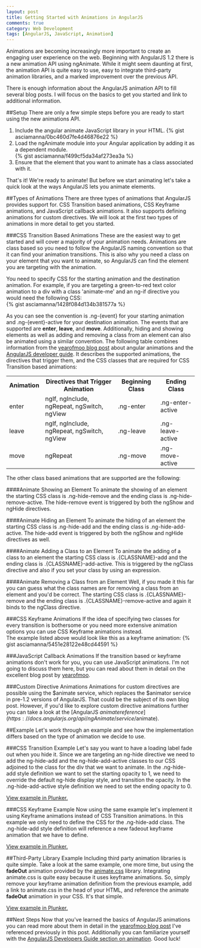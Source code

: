 ```yaml
---
layout: post
title: Getting Started with Animations in AngularJS
comments: true
category: Web Development
tags: [AngularJS, JavaScript, Animation] 
---
```

Animations are becoming increasingly more important to create an engaging user experience on the web. Beginning with AngularJS 1.2 there is a new animation API using ngAnimate. While it might seem daunting at first, the animation API is quite easy to use, easy to integrate third-party animation libraries, and a marked improvement over the previous API.  

There is enough information about the AngularJS animation API to fill several blog posts. I will focus on the basics to get you started and link to
additional information.
<!--more-->  

##Setup
There are only a few simple steps before you are ready to start using the new animations API.  
1. Include the angular animate JavaScript library in your HTML.
    {% gist asciamanna/0bc460d7fe4d46876e22 %}  
2. Load the ngAnimate module into your Angular application by adding it as a dependent module.     
    {% gist asciamanna/f499cf5da34af273ea3a %}  
3. Ensure that the element that you want to animate has a class associated with it.  

That's it! We're ready to animate! But before we start animating let's take a quick look at the ways AngularJS lets you animate elements.

##Types of Animations
There are three types of animations that AngularJS provides support for. CSS Transition based animations, CSS Keyframe animations, and JavaScript callback animations. It also supports defining animations for custom directives. We will look at the first two types of animations in more detail to get you started. 

###CSS Transition Based Animations
These are the easiest way to get started and will cover a majority of your animation needs. Animations are class based so you need to follow the AngularJS naming convention so that it can find your animation transitions. This is also why you need a class on your element that you want to animate, so AngularJS can find the element you are targeting with the animation.

You need to specify CSS for the starting animation and the destination animation. For example, if you are targeting a green-to-red text color animation to a div with a class 'animate-me' and an ng-if directive you would need the following CSS:  
{% gist asciamanna/1428f084d134b381577a %}

As you can see the convention is .ng-{event} for your starting animation and .ng-{event}-active for your destination animation. The events that are supported are **enter**, **leave**, and **move**. Additionally, hiding and showing elements as well as adding and removing a class from an element can also be animated using a similar convention.
The following table combines information from the [yearofmoo blog post](http://www.yearofmoo.com/2013/08/remastered-animation-in-angularjs-1-2.html) about angular animations and the [AngularJS developer guide](https://docs.angularjs.org/guide/animations).  It describes the supported animations, the directives that trigger them, and the CSS classes that are required for CSS Transition based animations:
  
<table class='table table-striped table-bordered' markdown='0'>
<tr>
<th>Animation</th><th>Directives that Trigger Animation</th><th>Beginning Class</th><th>Ending Class</th>
</tr>
<tr>
<td>enter</td><td>ngIf, ngInclude, ngRepeat, ngSwitch, ngView</td><td>.ng-enter</td><td>.ng-enter-active</td>
</tr>
<tr>
<td>leave</td><td>ngIf, ngInclude, ngRepeat, ngSwitch, ngView</td><td>.ng-leave</td><td>.ng-leave-active</td>
</tr>
<tr>
<td>move</td><td>ngRepeat</td><td>.ng-move</td><td>.ng-move-active</td>
</tr>
</table>
The other class based animations that are supported are the following:  

####Animate Showing an Element
To animate the showing of an element the starting CSS class is .ng-hide-remove and the ending class is .ng-hide-remove-active. The hide-remove event is triggered by both the ngShow and ngHide directives.  

####Animate Hiding an Element
To animate the hiding of an element the starting CSS class is .ng-hide-add and the ending class is .ng-hide-add-active. The hide-add event is triggered by both the ngShow and ngHide directives as well.  

####Animate Adding a Class to an Element
To animate the adding of a class to an element the starting CSS class is .{CLASSNAME}-add and the ending class is .{CLASSNAME}-add-active. This is triggered by the ngClass directive and also if you set your class by using an expression.  

####Animate Removing a Class from an Element
Well, if you made it this far you can guess what the class names are for removing a class from an element and you'd be correct. The starting CSS class is .{CLASSNAME}-remove and the ending class is .{CLASSNAME}-remove-active and again it binds to the ngClass directive.  

###CSS Keyframe Animations
If the idea of specifying two classes for every transition is bothersome or you need more extensive animation options you can use CSS Keyframe animations instead.  
The example listed above would look like this as a keyframe animation:
{% gist asciamanna/5451e28122e48cd44591 %}

###JavaScript Callback Animations
If the transition based or keyframe animations don't work for you, you can use JavaScript animations. I'm not going to discuss them here, but you can read about them in detail on the excellent blog post by [yearofmoo](http://www.yearofmoo.com/2013/08/remastered-animation-in-angularjs-1-2.html).

###Custom Directive Animations
Animations for custom directives are possible using the $animate service, which replaces the $animator service in pre-1.2 versions of AngularJS. That could be the subject of its own blog post. However, if you'd like to explore custom directive animations further you can take a look at the [AngularJS $animate reference](https://docs.angularjs.org/api/ngAnimate/service/$animate).

##Example
Let's work through an example and see how the implementation differs based on the type of animation we decide to use.  

###CSS Transition Example
Let's say you want to have a loading label fade out when you hide it.  Since we are targeting an ng-hide directive we need to add the ng-hide-add and the ng-hide-add-active classes to our CSS adjoined to the class for the div that we want to animate. In the .ng-hide-add style definition we want to set the starting opacity to 1, we need to override the default ng-hide display style, and transition the opacity. In the .ng-hide-add-active style definition we need to set the ending opacity to 0.

<a href="http://embed.plnkr.co/rZ7ttLNKgde94OcYxzPY/preview" target="_blank">View example in Plunker.</a>

###CSS Keyframe Example
Now using the same example let's implement it using Keyframe animations instead of CSS Transition animations. In this example we only need to define the CSS for the .ng-hide-add class. The .ng-hide-add style definition will reference a new fadeout keyframe animation that we have to define.  

<a href="http://embed.plnkr.co/rZu3gagbi22FI42gICHU/preview" target="_blank">View example in Plunker.</a>

##Third-Party Library Example
Including third party animation libraries is quite simple. Take a look at the same example, one more time, but using
the **fadeOut** animation provided by the [animate.css](http://daneden.github.io/animate.css/) library. Integrating animate.css is quite easy because it uses keyframe animations. So, simply remove your keyframe animation definition from the previous example, add a link to animate.css in the head of your HTML, and reference the animate **fadeOut** animation in your CSS.  It's that simple.

<a href="http://embed.plnkr.co/jNQrFW8LY2FuOI0ffLYj/preview" target="_blank">View example in Plunker.</a>

##Next Steps
Now that you've learned the basics of AngularJS animations you can read more about them in detail in the [yearofmoo blog post](http://www.yearofmoo.com/2013/08/remastered-animation-in-angularjs-1-2.html) I've referenced previously in this post. Additionally you can familiarize yourself with the [AngularJS Developers Guide section on animation](https://docs.angularjs.org/guide/animations). Good luck!


